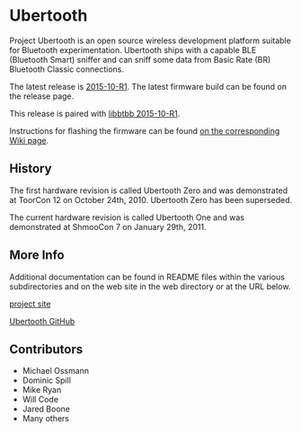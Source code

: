 Ubertooth
=========

Project Ubertooth is an open source wireless development platform
suitable for Bluetooth experimentation. Ubertooth ships with a capable
BLE (Bluetooth Smart) sniffer and can sniff some data from Basic Rate
(BR) Bluetooth Classic connections.

The latest release is [2015-10-R1](https://github.com/greatscottgadgets/ubertooth/releases/tag/2015-10-R1).
The latest firmware build can be found on the release page.

This release is paired with [libbtbb 2015-10-R1](https://github.com/greatscottgadgets/libbtbb/releases/tag/2015-10-R1).

Instructions for flashing the firmware can be found [on the corresponding Wiki page](https://github.com/greatscottgadgets/ubertooth/wiki/Firmware).

History
-------

The first hardware revision is called Ubertooth Zero and was demonstrated at
ToorCon 12 on October 24th, 2010.  Ubertooth Zero has been superseded.

The current hardware revision is called Ubertooth One and was demonstrated at
ShmooCon 7 on January 29th, 2011.

More Info
---------

Additional documentation can be found in README files within the various
subdirectories and on the web site in the web directory or at the URL below.

[project site](http://ubertooth.sourceforge.net/)

[Ubertooth GitHub](https://github.com/greatscottgadgets/ubertooth)

Contributors
------------

 - Michael Ossmann
 - Dominic Spill
 - Mike Ryan
 - Will Code
 - Jared Boone
 - Many others
